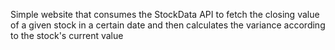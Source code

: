 Simple website that consumes the StockData API to fetch the closing value of a given stock in a certain date and then calculates the variance according to the stock's current value
